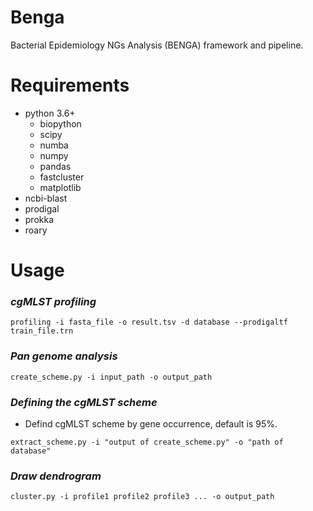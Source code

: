 # Benga
Bacterial Epidemiology NGs Analysis (BENGA) framework and pipeline.

# Requirements
* python 3.6+
  * biopython
  * scipy
  * numba
  * numpy
  * pandas
  * fastcluster
  * matplotlib
* ncbi-blast
* prodigal
* prokka
* roary

# Usage
### ***cgMLST profiling***
```
profiling -i fasta_file -o result.tsv -d database --prodigaltf train_file.trn
```
### ***Pan genome analysis***
```
create_scheme.py -i input_path -o output_path
```
### ***Defining the cgMLST scheme***
* Defind cgMLST scheme by gene occurrence, default is 95%.
```
extract_scheme.py -i "output of create_scheme.py" -o "path of database"
```
### ***Draw dendrogram***
```
cluster.py -i profile1 profile2 profile3 ... -o output_path
```

